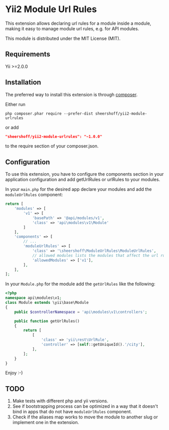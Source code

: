 Yii2 Module Url Rules
=====================

This extension allows declaring url rules for a module inside a module, making it easy to manage module url rules, e.g.
for API modules.

This module is distributed under the MIT License (MIT).

Requirements
------------

Yii >=2.0.0

Installation
------------

The preferred way to install this extension is through [composer](http://getcomposer.org/download/).

Either run

```
php composer.phar require --prefer-dist sheershoff/yii2-module-urlrules
```

or add

```json
"sheershoff/yii2-module-urlrules": "~1.0.0"
```

to the require section of your composer.json.


Configuration
-------------

To use this extension, you have to configure the components section in your application configuration and add getUrlRules or urlRules to your modules.

In your `main.php` for the desired app declare your modules and add the `moduleUrlRules` component:

```php
return [
    'modules' => [
        'v1' => [
            'basePath' => '@api/modules/v1',
            'class' => 'api\modules\v1\Module'
        ]
    ],
    'components' => [
        // ...
        'moduleUrlRules' => [
            'class' => '\sheershoff\ModuleUrlRules\ModuleUrlRules',
            // allowed modules lists the modules that affect the url rules
            'allowedModules' => ['v1'],
        ],
    ],
];
```

In your `Module.php` for the module add the `getUrlRules` like the following:

```php
<?php
namespace api\modules\v1;
class Module extends \yii\base\Module
{
    public $controllerNamespace = 'api\modules\v1\controllers';

    public function getUrlRules()
    {
        return [
            [
                'class' => 'yii\rest\UrlRule',
                'controller' => [self::getUniqueId().'/city'],
            ],
        ];
    }
}
```

Enjoy :-)

TODO
----

1. Make tests with different php and yii versions.
2. See if bootstrapping process can be optimized in a way that it doesn't bind in apps that do not have `moduleUrlRules`
component.
3. Check if the aliases map works to move the module to another slug or implement one in the extension.